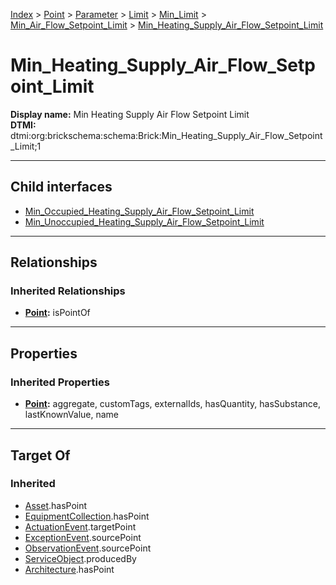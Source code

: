 [Index](../../../../../../Index.md) > [Point](../../../../../Point.md) > [Parameter](../../../../Parameter.md) > [Limit](../../../Limit.md) > [Min_Limit](../../Min_Limit.md) > [Min_Air_Flow_Setpoint_Limit](../Min_Air_Flow_Setpoint_Limit.md) > [Min_Heating_Supply_Air_Flow_Setpoint_Limit](#)
# Min_Heating_Supply_Air_Flow_Setpoint_Limit

**Display name:** Min Heating Supply Air Flow Setpoint Limit<br />
**DTMI:** dtmi:org:brickschema:schema:Brick:Min_Heating_Supply_Air_Flow_Setpoint_Limit;1

---

## Child interfaces
* [Min_Occupied_Heating_Supply_Air_Flow_Setpoint_Limit](Min_Occupied_Heating_Supply_Air_Flow_Setpoint_Limit.md)
* [Min_Unoccupied_Heating_Supply_Air_Flow_Setpoint_Limit](Min_Unoccupied_Heating_Supply_Air_Flow_Setpoint_Limit.md)

---

## Relationships
### Inherited Relationships
* **[Point](../../../../../Point.md):** isPointOf

---

## Properties
### Inherited Properties
* **[Point](../../../../../Point.md):** aggregate, customTags, externalIds, hasQuantity, hasSubstance, lastKnownValue, name

---

## Target Of
### Inherited
* [Asset](../../../../../../Asset/Asset.md).hasPoint
* [EquipmentCollection](../../../../../../Collection/AssetCollection/EquipmentCollection/EquipmentCollection.md).hasPoint
* [ActuationEvent](../../../../../../Event/PointEvent/ActuationEvent.md).targetPoint
* [ExceptionEvent](../../../../../../Event/PointEvent/ExceptionEvent.md).sourcePoint
* [ObservationEvent](../../../../../../Event/PointEvent/ObservationEvent.md).sourcePoint
* [ServiceObject](../../../../../../Information/ServiceObject/ServiceObject.md).producedBy
* [Architecture](../../../../../../Space/Architecture/Architecture.md).hasPoint
